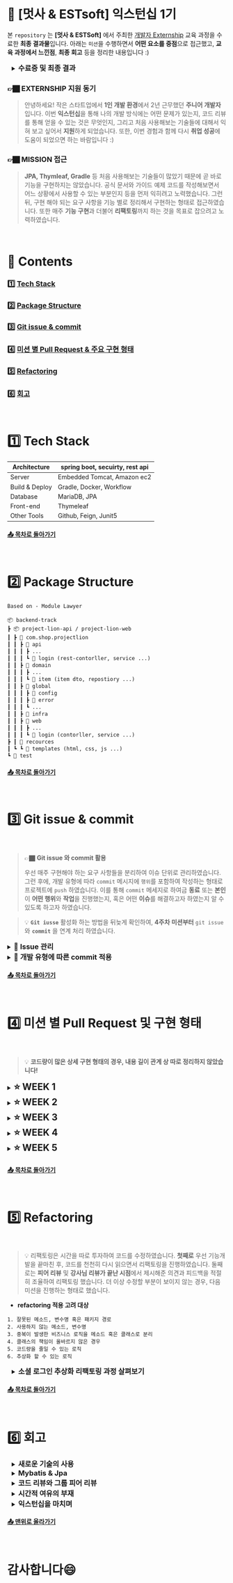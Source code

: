 # :bookmark: [멋사 & ESTsoft] 익스턴십 1기

본 `repository` 는 **[멋사 & ESTSoft]** 에서 주최한 [개발자 Externship](https://projectlion.io/courses/technology/estsoft#lecture-intro) 
교육 과정을 수료한 **최종 결과물**입니다. 아래는 `미션`을 수행하면서 **어떤 요소를 중점**으로 접근했고, **교육 과정에서 느낀점**, **최종 회고** 등을 정리한 내용입니다 :)

<details style="padding-left: 2%">
<summary><h3 style="display: inline">수료증 및 최종 결과</h3></summary>
<div markdown="1">

![Untitled](./images/8.png)
![Untitled](./images/9.png)
![Untitled](./images/10.png)

</div>
</details>

### 👉🏿 **EXTERNSHIP 지원 동기**

> 안녕하세요! 작은 스타트업에서 **1인 개발 환경**에서 2년 근무했던 **주니어 개발자**입니다. 이번 **익스턴십**을 통해 나의 개발 방식에는 어떤 문제가 있는지, 코드 리뷰를 통해 얻을 수 있는 것은 무엇인지, 그리고 처음 사용해보는 기술들에 대해서 익혀 보고 싶어서 **지원**하게 되었습니다. 또한, 이번 경험과 함께 다시 **취업 성공**에 도움이 되었으면 하는 바람입니다 :)

###  👉🏿 **MISSION 접근**

> **JPA, Thymleaf, Gradle** 등 처음 사용해보는 기술들이 많았기 때문에 곧 바로 기능을 구현하지는 않았습니다. 공식 문서와 가이드 예제 코드를 작성해보면서 어느 상황에서 사용할 수 있는 부분인지 등을 먼저 익히려고 노력했습니다. 그런 뒤, 구현 해야 되는 요구 사항을 기능 별로 정리해서 구현하는 형태로 접근하였습니다. 또한 매주 **기능 구현**과 더불어 **리팩토링**까지 하는 것을 목표로 잡으려고 노력하였습니다.

<br>

<p id="top">

# **📗 Contents**

</p>

### **1️⃣ [Tech Stack](#1%EF%B8%8F⃣tech-stack)**

### **2️⃣ [Package Structure](#2%EF%B8%8F⃣-package-structure)**

### **3️⃣ [Git issue & commit](#3%EF%B8%8F⃣-git-issue--commit)**

### **4️⃣ [미션 별 Pull Request & 주요 구현 형태](#4%EF%B8%8F⃣-미션-별-pull-request-및-구현-형태)**

### **5️⃣ [Refactoring](#5%EF%B8%8F⃣-refactoring)**

### **6️⃣ [회고](#6%EF%B8%8F⃣-회고-1)**

<br>

# ****1️⃣ Tech Stack****

| Architecture | spring boot, secuirty, rest api |
| --- | --- |
| Server | Embedded Tomcat, Amazon ec2 |
| Build & Deploy | Gradle, Docker, Workflow |
| Database | MariaDB, JPA |
| Front-end | Thymeleaf |
| Other Tools | Github, Feign, Junit5 |

#### [📤 목차로 돌아가기](#contents)

<br>

# 2️⃣ ****Package Structure****

```
Based on - Module Lawyer

📦 backend-track
┣ 📦 project-lion-api / project-lion-web
┃ ┣ 📂 com.shop.projectlion
┃ ┃ ┣ 📂 api
┃ ┃ ┃ ┣ ...
┃ ┃ ┃ ┗ 📂 login (rest-contorller, service ...)
┃ ┃ ┣ 📂 domain
┃ ┃ ┃ ┣ ...
┃ ┃ ┃ ┗ 📂 item (item dto, repostiory ...)
┃ ┃ ┣ 📂 global
┃ ┃ ┃ ┣ 📂 config
┃ ┃ ┃ ┣ 📂 error
┃ ┃ ┃ ┗ ...
┃ ┃ ┣ 📂 infra
┃ ┃ ┣ 📂 web
┃ ┃ ┃ ┣ ...
┃ ┃ ┃ ┗ 📂 login (contorller, service ...)
┣ ┃ 📂 recources
┃ ┗ ┗ 📂 templates (html, css, js ...)
┗ 📂 test
```

#### [📤 목차로 돌아가기](#contents)

<br>

# 3️⃣ Git issue & commit

<br>

> 👉🏿 **Git issue 와 commit 활용**
> 
> 우선 매주 구현해야 하는 요구 사항들을 분리하여 이슈 단위로 관리하였습니다. 그런 후에, 개발 유형에 따라 `commit` 메시지에 `행위`를 포함하여 작성하는 형태로 프로젝트에 `push` 하였습니다. 이를 통해 `commit` 메세지로 하여금 **동료** 또는 **본인**이 **어떤 행위**와 **작업**을 진행했는지, 혹은 어떤 **이슈**를 해결하고자 하였는지 알 수 있도록 하고자 하였습니다.

> 💡 **`Git iusse`** 활성화 하는 방법을 뒤늦게 확인하여, **4주차 미션부터** `git issue` 와 **`commit`** 을 연계 처리 하였습니다.

<details>
<summary><h3 style="display: inline">👥 Issue 관리</h3></summary>
<div markdown="1">

- 미션 구현 이전에 `기능 개발`과 `리팩토링` 이 두 분류의 이슈로 요구 사항에 대해 먼저 정리하고 진행하려고 하였습니다. 이를 통해 작업을 **세분화**해서 꼼꼼하게 처리하려고 노력했습니다.

![Untitled](./images/0.png)

![Untitled](./images/1.png)

</div>
</details>

<details>
<summary><h3 style="display: inline">👥 개발 유형에 따른 commit 적용</h3></summary>
<div markdown="1">

- **기능 개발 (feat)**

```
"feat: refresh token 을 이용한 access token 재발급 - close #7"
```

- `**버그` 혹은 `오류` 에 대한 수정 (fix)**

```
"fix: login api 매개 변수 오류로 인해 타입 롤백 처리"
```

- **코드 리팩토링 (refact)**

```
"refact: 중복이 발생하는 Token 검증 로직을 메소드로 분리 - close #10"
```

</div>
</details>

#### [📤 목차로 돌아가기](#contents)

<br>

# 4️⃣ 미션 별 Pull Request 및 구현 형태 

<br>

> 💡 **코드량이 많은 상세 구현 형태의 경우, 내용 길이 관계 상 따로 정리하지 않았습니다!**

<details>
<summary><h2 style="display: inline">⭐ WEEK 1</h2></summary>
<div markdown="1">

**✅ 프로젝트 초기 세팅**

**✅ 네비게이션바, 푸터, 쇼핑몰 공통 레이아웃**

**✅ 회원가입 / 로그인 / 로그아웃**

<details style="padding-left: 2%">
<summary><h3 style="display: inline">Pull Request</h3></summary>
<div markdown="1">

> 🔗 **[1주차 미션 제출 (임우철)](https://github.com/woo-cher/backend-track/pull/1)**
> ## 접근방법
> - 처음 사용해보는 기술들이 있어서 기술 별 document 과 배경 지식 파일을 보면서 구현했습니다
> - 기본으로 주어진 클래스들을 최대한 이용하려고 하였습니다
> - 기능 요구 사항 화면대로 구현하려고 했습니다
> ## 특이사항
>
> - 1주차 미션 중 접근하기 가장 접근하기 어려운 부분이 **secuirty** 였는데요. 배경지식 파일에 이 부분에 대한 정보가 부족하게 느껴져서 아쉬웠습니다.
> - 회원가입 관련 오류 메시지의 경우는 validation 을 통해 처리하라는 내용이 있었는데, login 관련 오류의 경우는 무엇으로 처리해야 하는 지에 대한 부분이 없어서 아쉬웠던 것 같아요.

- **강사님 코드 리뷰 의견**

![Untitled](./images/3.png)

</div>
</details>

> 👉🏿 **1주차 미션 접근 방식**
>
> 1주차에서는 **secuirty** 에서 기본으로 정의된 `UserDetails` 를 사용하지 않고, 내 서비스에서 구성한 `member` 엔터티를 커스텀해서 회원 로직에 적용하는데 중점을 두고 구현하였습니다.
>
> **레이아웃의 경우** jsp 파일에서 include 형태로 처리하는 방식이 thymleaf 에도 있을 것이라고 생각하였습니다.그래서 `dialect` 라는 오픈소스를 찾았고, 이를 통해 `thymeleaf` 공식 문서와 함께 레이아웃을 구성하였습니다.

### **📖 주요 구현 형태**

<details style="padding-left: 2%">
<summary><h3 style="display: inline">Front layout</h3></summary>
<div markdown="1">
- 헤더, 푸터 등을 조각(fragment) 으로 나누고 **[thymeleaf-layout-dialect](https://github.com/ultraq/thymeleaf-layout-dialect)** 라이브러리를 이용해 위 조각들을 모아서 구성

```html
<html lang="ko" ... xmlns:layout="http://www.ultraq.net.nz/thymeleaf/layout">
...
<body>
    <!-- header -->
    <header th:replace="/layout/fragments/header :: headerFragment"></header>

    <!-- content -->
    <div layout:fragment="content"></div>
		...
</body>
</html>
```
</div>
</details>

<details style="padding-left: 2%">
<summary><h3 style="display: inline">Spring Security</h3></summary>
<div markdown="1">

- UserDetail 를 서비스 내 `Member` 로 재정의

```java
public class UserDetailsImpl implements UserDetails {
		private final Member member;

		...

		@Override
    public Collection<? extends GrantedAuthority> getAuthorities() {
        Set<GrantedAuthority> roles = new HashSet<>();
        roles.add(new SimpleGrantedAuthority("ROLE_" + member.getRole().name()));
        return roles;
    }

		...
}
```

</div>
</details>

<details style="padding-left: 2%">
<summary><h3 style="display: inline">Validation</h3></summary>
<div markdown="1">

- 엔터티 필드 검사의 경우 `javax.validaton` 를 이용해 처리

```java
@Getter @Setter
public class MemberRegisterDto {

    @NotBlank(message = "이름은 필수 값입니다.")
    private String name;

    @NotBlank(message = "이메일은 필수 입력 값입니다.")
    @Email(message = "이메일 형식이 올바르지 않습니다.")
    private String email;

    @NotBlank(message = "비밀번호는 필수 입력 값입니다.")
    @Length(min = 8, max = 16, message = "비밀번호는 8자 이상, 16자 이하로 입력해주세요")
    private String password;
		
    ...
}
```

```html
<!-- (front) show error message -->
<span class=".." th:if="${#fields.hasErrors('name')}" th:errors="{name}"></span>
```

</div>
</details>

</div>
</details>

<details>
<summary><h2 style="display: inline">⭐ WEEK 2</h2></summary>
<div markdown="1">

✅ 인증 여부 / 권한에 따른 메뉴 노출 제어

✅ 상품 등록 / 조회 / 수정

<details style="padding-left: 2%">
<summary><h3 style="display: inline">Pull Request</h3></summary>
<div markdown="1">

> 🔗 **[2주차 미션 제출 (임우철)](https://github.com/woo-cher/backend-track/pull/2)**
>
> ## **미션 체크리스트**
>
> ✅ 로그인 시 ADMIN 권한을 가진 회원의 경우 네비게이션바에 “상품 등록” 메뉴 노출 (회원의 ROLE 이 ADMIN인 경우)
>
> ✅ 상품 등록
>
> ✅ 상품 조회 **(상품 수정 페이지)**
>
> ✅ 상품 업데이트 **(상품 수정 페이지)**
>
> ## 접근방법
>
> - JPA 를 처음 써보는데 관계 매핑 하는 것 부터 어려워서 애를 많이 먹었습니다. 그래서, doc 외 여러 자료들을 참고하면서 최대한 맞는 방향으로 설계하려고 노력하였습니다
> - 엔터티간 관계가 형성 되면서 불필요한 쿼리 로그가 많이 찍히는 것 같았습니다. 그래서, 처음에 기능을 만들면서 불필요한 쿼리를 실행하지 않도록 하는 방향으로 생각을 하려고 했습니다.
> - 상황에 맞는 cascade 정책을 적용해보려고 했습니다. 예) 상품 삭제 시 상품과 관련된 이미지 데이터가 모두 삭제 하기 위해 ~REMOVE 적용
> - 상황에 따라 엔터티 또는 Dto 를 사용해서 필요한 데이터만을 사용하려고 노력했습니다.
>
> ## 특이사항
>
> - 기술들을 충분히 실습하고 써보면서 미션에 적용하고 싶었는데 시간이 생각보다 여유롭지 않아서 제대로 적용하지 못한 것 같아 아쉽습니다
> - 연관 관계가 있는 엔터티를 save 할 때 영속성을 이용해서 코드를 줄이고 싶었는데 잘 사용하지 못해 아쉽습니다
> - CRUD 작접을 하다 보니까 Entity <--> Dto 로 서로 변환해야 하는 경우가 많이 있었습니다. 이 부분에서 메소드 네이밍이나 코드 리팩토링을 하지 못해서 가독성이 많이 부족한 것 같아 아쉽습니다.

- **강사님 코드 리뷰 의견**

![Untitled](./images/4.png)

</div>
</details>

> 👉🏿 **2주차 미션 접근 방식**
>
> 이번 과정에서 **`JPA`** 를 처음 사용해보는 것이었기 때문에 기본적인 관계 매핑부터 쿼리가 어떤 형태로 날라가는 것인지 등을 먼저 실습 해보았습니다.
>
> 후에 미션을 구현할 때에는 `최대한 작은 횟수 쿼리로 필요한 데이터만 모두 조회` 하는 방향과 `쿼리 조회 반환 타입을 DTO 로 바로 반환해서, 불필요한 컬럼은 조회하지 않는` 방향을 중점적으로 신경쓰면서 개발하려고 노력했습니다.

### **📖 주요 구현 형태**

<details style="padding-left: 2%">
<summary><h3 style="display: inline">Interface-Based Projections</h3></summary>
<div markdown="1">

- DTO 로 쿼리 결과를 매핑하여 필요한 컬럼만 조회

```java
// 엔터티로 조회가 필요한 경우, 메소드 재사용을 위해 제네릭 타입 사용
public interface DeliveryRepository extends JpaRepository<Delivery, Long> {
    <T> List<T> findAllByMemberId(long memberId, Class<T> clazz);
}

// use
public List<DeliveryDto> findAllDeliveryByMember(long id) {
    return deliveryRepository.findAllByMemberId(id, DeliveryDto.class);
}
```

</div>
</details>

<details style="padding-left: 2%">
<summary><h3 style="display: inline">Custom Validator</h3></summary>
<div markdown="1">

- 특수 필드 값 유효성 검사를 위해 Custom Validator 구현

```java
@Component
public class UpdateItemValidator implements Validator {

    @Override
    public boolean supports(Class<?> clazz) {
        ...
    }

    @Override
    public void validate(Object target, Errors errors) {
        ...
    }
}
```

</div>
</details>

</div>
</details>

<details>
<summary><h2 style="display: inline">⭐ WEEK 3</h2></summary>
<div markdown="1">

**✅ 메인 페이지 상품 조회 (Paging)**

**✅ 상품 상세 페이지 조회**

**✅ 주문 생성 / 조회 / 취소 구현하기**

<details style="padding-left: 2%">
<summary><h3 style="display: inline">Pull Request</h3></summary>
<div markdown="1">

> 🔗 **3[주차 미션 제출 (임우철)](https://github.com/woo-cher/backend-track/pull/3)**
>
> ## **미션 체크리스트**
>
> ✅ **메인 페이지 상품 조회 구현**
>
> ✅ **상품 상세 페이지 조회 구현**
>
> **✅ 주문 하기 구현**
>
> **[추가 과제]**
>
> **✅ 주문 이력 조회**
>
> **✅ 주문 취소**
>
> ## 접근방법
>
> - 필요한 몇 개의 컬럼 데이터만을 추출하기 위해서 주어진 DTO와 Repository 를 매핑하여 곧바로 사용할 수 있도록 신경 쓰면서 진행했습니다.
> - `Fetch Join` 을 사용해서 모든 컬럼을 조회하기 보다는 `Inner Join` 을 사용하여 필요한 컬럼만 조회하도록 쿼리를 구성했습니다
> - update 작업의 경우, 엔터티 영속성을 활용해서 만들어보려고 노력했습니다
>
> ## 특이사항
>
> - 일부 Controller 에서 ResponseEntity 형태로 리턴하고 있는데, 차후 이러한 형태가 많아지게 되면 해당 부분은 글로벌 핸들러로 리팩토링 할 예정입니다
> - 이미지가 불러와지지 않는 문제가 있었습니다. 단순한 문제였는데, 크롬 문제로 생각하고 이래 저래 시간을 많이 소비한 게 아쉽습니다.
> - 재고가 부족한 상황을 Front 에서 처리할 수 있었다는 걸 뒤늦게 보았습니다. 이걸 모르고 저는 서버 단에서 재고 컬럼 값을 조회해서 처리를 해버렸네요.. 아쉽습니다.
>
> ## ****궁금한 점****
>
> - 여러 관계 컬럼들을 조회할 때, 어떤 방향으로 접근해야 하는지 아직 감이 잘 오지 않습니다.. 기본 join 문법으로 필요 컬럼만을 조회하는 것이 옳은 방향인지 잘 모르겠습니다. JPA 가 참 어렵네요 ㅠ
> - 이번 주차에는 **`@query`** 를 많이 사용해서 직접 쿼리문을 작성하였는데, 쿼리가 길어짐에 따라 가독성 부분에서 많이 아쉬움이 느껴졌습니다. 이 부분에 대해서는 보통 어떻게 처리 하는 걸까요??

- **강사님 코드 리뷰 의견**

![Untitled](./images/5.png)

</div>
</details>
    
> 👉🏿 **3주차 미션 접근 방식**
>
> DTO 에 여러 연관 관계 엔터티 필드 데이터가 필요한 경우 **`fetct join`** 을 사용하려고 했습니다.
> 이 과정에서 불필요한 컬럼 데이터까지 가져오는 **(over fetching)** 현상을 발견하였습니다. 그래서, **`inner join`** 쿼리를 직접 작성하는 형태로 구현하여 필요한 컬럼 데이터만 추출하는데 중점을 두고 구현하려 노력하였습니다.

### **📖 주요 구현 형태**

<br>
<details style="padding-left: 2%">
<summary><h3 style="display: inline">Inner Join</h3></summary>
<div markdown="1">

- **반환 타입을 DTO 로 매핑**
- **`Inner join` 쿼리를 직접 작성하여 필요한 컬럼만 조회**

```java
// ItemRepository.java

@Query("SELECT new com.shop.projectlion.web.main.dto.MainItemDto(i.id, i.itemName, i.itemDetail, it.imageUrl, i.price) " +
        "FROM item i JOIN item_image it ON i.id = it.item.id " +
        "WHERE i.itemSellStatus = 'SELL' AND it.isRepImage = true " +
        "AND (i.itemName LIKE %:query% OR i.itemDetail LIKE %:query%)")
Page<MainItemDto> findAllBySearchQuery(@Param("query") String searchQuery, Pageable pageable);
```

</div>
</details>

<details style="padding-left: 2%">
<summary><h3 style="display: inline">Custom Exception</h3></summary>
<div markdown="1">

- **오류 메시지에 특정 `param` 값을 넣어서 예외를 던지기 위해 생성자를 아래와 같이 정의**

```java
@Getter
public class BusinessException extends RuntimeException {
    private final ErrorCode errorCode;

    ...

    public BusinessException(ErrorCode errorCode, String append) {
        super(errorCode.getMessage() + append);
        this.errorCode = errorCode;
    }
}
```

```java
// use
if (item.getStockNumber() < insertOrderDto.getCount()) {
    throw new BusinessException(ErrorCode.NOT_ENOUGH_STOCK_NUMBER, stockNumberErrorMessage(item.getStockNumber()));
}
```

</div>
</details>

<details style="padding-left: 2%">
<summary><h3 style="display: inline">Response Entity</h3></summary>
<div markdown="1">

- **비동기 API 요청 처리 중 오류 발생 시 응답 처리**

```java
@PostMapping("/order")
public @ResponseBody ResponseEntity saveOrder(...) {

    try {
        ...
        return ResponseEntity.ok().build();
    } catch (BusinessException e) {
        ...
        return ResponseEntity.status(e.getErrorCode()
                    .getStatus())
                    .body(e.getMessage());
    }
}
```

```jsx
$.ajax({
    ...
    success  : function(result, status){
        ...
    },

    error : function(jqXHR, status, error){
        if(...) {
            alert(jqXHR.responseText);
        }
    }
});
```

</div>
</details>

</div>
</details>

<details>
<summary><h2 style="display: inline">⭐ WEEK 4</h2></summary>
<div markdown="1">

**✅ Health Check API 구현**

**✅ 전역 에러 처리 구현**

**✅ 카카오 토큰 발급**

**✅ 소셜 로그인 및 회원가입, JWT 반환**

<details style="padding-left: 2%">
<summary><h3 style="display: inline">Pull Request</h3></summary>
<div markdown="1">

> 🔗 [4**주차 미션 제출 (임우철)**](https://github.com/woo-cher/backend-track/pull/12)
>
> ## **미션 체크리스트**
>
> ### **✅ 미션 1**
>
> - Health check api
>
> ### **✅ 미션 2**
>
> - 카카오 로그인으로 토큰을 획득
>
> ### **✅ 미션 3**
>
> - 발급 받은 카카오 access token을 이용하여 카카오 회원 정보를 불러와서 회원 가입 진행
> - 정상적으로 회원 가입 or 회원 가입 후 다시 로그인 시 access token, refresh token 반환
> - 회원 가입이 안된 회원이면 진행, 아니라면 refresh 토큰 및 만료 시간 갱신
>
> ### **✅ 미션 4**
>
> - jwt 리프레시 토큰으로 엑세스 토큰을 재발급
>
> ### **✅ 미션 5**
>
> - jwt 엑세스 토큰으로 로그아웃 요청
> - 로그아웃 성공 시, 해당 회원의 리프레시 토큰을 만료 처리
>
> ## 접근방법
>
> - api 서버를 별도로 두고 소셜 로그인과 jwt 토큰 인증 방식을 직접 구현해본 적은 없어서 이해하는데 시간이 많이 걸렸습니다. 그래서 이러한 형태로 구현하는 것이 맞는 방향인지 감이 잘 오질 않았습니다
> - **Feign Client** 를 써보면서 외부 api 호출에 대한 편의성을 느낄 수 있었습니다. 그리고, api 요청에 필요한 파라미터가 많은 경우 dto 등의 객체 필드를 매핑해서 요청 파라미터에 전달될 수 있게 하려고 하였습니다.
> - 처음에는 `kakao` 소셜 로그인에 종속 된 체로, 로그인 프로세스를 구현한 뒤 차후 `Naver`, `Kakao` 등의 소셜 로그인을 같이 사용할 수 있도록 리팩토링 했습니다.
> - secuirty 를 얹으면, 많이 복잡해질 것 같아서 사용하지 않았습니다.
>
> ## 특이사항
>
> - 전 주차의 pull req 와 merge 후, 리팩토링 누락된 부분이 있어서 이번 주차에 함께 포함되어 버린 점 양해 부탁드립니다 ☹️
> - `Header` 토큰 값 존재 여부 판단의 경우 `Interceptor` 를 구현하려 했으나, 차 주 미션에 포함 되어 있다고 하셔서 우선 `GlobalHandler` 에 구현하였습니다.

- **강사님 코드 리뷰 의견**

![Untitled](./images/6.png)

</div>
</details>

> 👉🏿 **4주차 미션 접근 방식**
>
> - **`소셜로그인`**, **`jwt token`** 을 직접 구현해본 적이 없어서 개념을 먼저 이해하려고 하였습니다.
>
> - 요구 사항에는 **`카카오`** 밖에 없었지만, **`네이버`**, **`구글`** 등의 다른 소셜 객체에 대한 부분도 염두하고 소셜 로그인에 **`추상화`** 개념을 적용하는데 까지 목표를 잡았습니다
>
> - **`Feign client`** 로 api 요청 시, **dynamic url** 을 적용하여 하나의 **`client interface`** 로 모든 api 요청을 처리하려고 했습니다.

### **📖 주요 구현 형태**

<details style="padding-left: 2%">
<summary><h3 style="display: inline">Social 로직 추상화</h3></summary>
<div markdown="1">

- **Social 로직의 공통 행위를 아래와 같이 추상화**

```java
public interface SocialLoginClient {
    SocialTokenResponseDto getSocialTokenByAuth(SocialTokenReqDto socialTokenReqDto);
    SocialMemberInfo getSocialMemberInfoByToken(URI baseUrl, String socialAccessToken);
}
```

```java
public interface SocialMemberInfo {
    String getSocialName();
    String getSocialEmail();
}
```

- **Factory 패턴을 이용하여, 추상화 객체에 실제 행동 객체를 주입**

```java
public class SocialApiClientFactory {

    private final KakaoLoginFeignClient kakaoLoginFeignClient;

    public SocialLoginClient getSocialLoginClient(MemberType memberType) {
        
        return switch (memberType) {
            case KAKAO -> kakaoLoginFeignClient;
            case NAVER, GOOGLE, GENERAL -> null;
        };
    }

}
```

```java
**// use**
public class SocialLoginService {

    private final SocialApiClientFactory apiClientFactory;

    public SocialTokenResponseDto getSocialToken(MemberType memberType, SocialTokenReqDto socialTokenRequestDto) {
        SocialLoginClient client = apiClientFactory.getSocialLoginClient(memberType);
        return client.getSocialTokenByAuth(socialTokenRequestDto);
    }

    ...
}
```

</div>
</details>

<details style="padding-left: 2%">
<summary><h3 style="display: inline">Feign Client 요청 파라미터가 많은 경우 처리</h3></summary>
<div markdown="1">

- SpringQueryMap 을 이용하여, 파라미터를 DTO 객체로 요청

```java
@FeignClient(url = "..", name = "..")
public interface SomeClient {

    @PostMapping(value = "..", headers = "..")
    SomeDto getSomething(**@SpringQueryMap** ReqDto reqDto);

}
```

</div>
</details>

<details style="padding-left: 2%">
<summary><h3 style="display: inline">Feign Dynamic url</h3></summary>
<div markdown="1">

- **동일 소셜 api 내에서 url host 가 다른 경우 dynamic url 처리**

```java
@FeignClient(url = "..", name = "..")
public interface FooClient {

    // Api Client dynamic url -> "baseUrl/bar"
    @PostMapping(value = "/bar")
    SomeFooDto getSomething(URI baseUrl, String param);
}
```

</div>
</details>

</div>
</details>

<details>
<summary><h2 style="display: inline">⭐ WEEK 5</h2></summary>
<div markdown="1">

**✅ 상품 등록 / 조회 / 수정 API 구현**

**✅ 상품 수정 테스트 코드 작성**

**✅ Swagger 를 이용한 API 문서화**

**✅ 자동 배포 설정 (CI/CD)**

<details style="padding-left: 2%">
<summary><h3 style="display: inline">Pull Request</h3></summary>
<div markdown="1">

> 🔗 [**5주차 미션 제출 (임우철)**](https://github.com/woo-cher/backend-track/pull/21)
>
> ## **미션 체크리스트**
>
> **✅ 미션 1 : 인증 인터셉터**
>
> **✅ 미션 2 : 인가 인터셉터**
>
> **✅ 미션 3 : 상품 조회 API 구현**
>
> **✅ 미션 4 : 상품 업데이트 API 구현**
>
> **✅ 미션 5 : 상품 수정 테스트 코드 작성**
>
> **✅ 미션 6 : swagger 상품 수정 API 문서화**
>
> **✅ 미션 7 : CI/CD**
>
> ## 접근방법
>
> - docker, workflow 등 처음 사용해보는 부분이 많아서 주어진 배경 지식을 최대한 숙지하고 사용하려 했습니다.
> - 배포를 실습 하는 과정에서 여러 오류 들을 만나서, 이를 해결하기 위해 여러 케이스를 찾아보고 해결하려고 했습니다.
> - 상품 조회의 경우, 여러 엔터티들과 연관 관계를 가지고 있기 때문에, `fetch join` 을 활용하였습니다.
> - 테스트 코드를 통해 기능적 검증 뿐만 아니라, 예외 상황에 대한 검증 케이스도 생각해보고 코드를 작성하려고 노력했습니다. 그리고, Mock 객체를 이용한 테스트 코드를 다른 영역에서도 활용해보기 위해 Interceptor 테스트 코드를 작성해보았습니다.
>
> ## 특이사항
>
> - 미션에서 구현해야 하는 부분을 먼저 구현하고 추가적으로 다른 API 문서화 및 테스트 코드를 신경 쓰고 싶었습니다. 하지만, CI/CD 를 이용한 배포를 하는 과정에서 여러 오류를 겪어 시간을 많이 소비하게 되어 아쉽습니다.
> - 깃에 올리지 않는 설정 파일인 `env.properties` 를 배포 시에 찾지 못해서 ec2 서버가 가동되지 않았습니다. 이 부분을 해결하기 위해서, 여러 모로 찾아보았지만 실패하였습니다. 결국 답안을 찾지 못해서 해당 파일을 git 에 업로드 하게 되었습니다.
> - 마무리 하고 코드 리팩토링에 시간을 많이 투자 못해서 아쉽네요 :(
>
> ## ****궁금한 점****
>
> • 저는 여태껏 민감한 정보를 숨기기 위해 로컬에서 따로 관리하는 형태로 `env.properties` 파일을 두었었는데요. 그리고 이는 `.gitignore` 처리된 파일입니다. 배포를 하면 해당 파일을 찾지 못해 서버가 가동이 되지 않는데요. 해당 `env.properties` 를 빌드 시 추가해줄 수 있는 방법이 있을까요??

- **강사님 코드 리뷰 의견**

![Untitled](./images/7.png)

</div>
</details>

> 👉🏿 **5주차 미션 접근 방식**
>
> 이번 미션을 보고 제일 관심이 갔던 부분은 `**테스트 코드**`입니다. **여태 테스트 코드를 혼자 짜왔었고** 누군가에게 **`피드백`**을 받아 본 적이 없었기 때문에 더욱 그랬던 것 같습니다. 그렇기에, 기본 요구 사항의 테스트 코드와 더불어 **인터셉터 영역까지 테스트 코드를 한번 작성해보는데 중점**을 두고 미션을 진행하였습니다.
>
> 또한, CI/CD 자동화의 경우 내용이 많았기 때문에 (docker, workflow.. ) 단계별로 천천히 진행해보면서 배포까지 우선 성공하는데 목표를 두었습니다.

### **📖 주요 구현 형태**

<details style="padding-left: 2%">
<summary><h3 style="display: inline">TEST CODE</h3></summary>
<div markdown="1">

- **Spring 을 띄우지 않고 Mocking 을 활용**

```java
// Controller test 예제
public class AdminItemControllerTest {

    @InjectMocks
    AdminItemController adminItemController;

    @Mock
    AdminItemService adminItemService;
	
    @BeforeEach
    void setup() {
            ...
    }

    @Test
    @DisplayName("상품 조회 API Test")
    void readHandle() throws Exception {
        ReadItemDto mockDto = ReadItemDto.builder().build();

        // given
        given(adminItemService.findItemById(anyLong())).willReturn(mockDto);

        // when
        ResultActions result = mockMvc
                                .perform(get("/api/admin/items/{itemId}", anyLong());

        // then
        result.andExpect(content().json(objectMapper.writeValueAsString(mockDto)));
    }
}
```

- **`Controller`** 계층 테스트 시 **요청**, **응답** **`body`** 를 아래와 같이 비교

```java
@Test
void test() {
    ResultActions result = mockMvc.perform(patch(...).content(jsonData));
    result.andExpect(content().json(jsonData)));
}
```

- **특정 예외 상황을 발생 시켜서 예외가 발생하는 지 검증**

```java
@Test
void test() {
    mockMvc.perform(patch(...)
                .content(jsonData))
                .andExpect(r -> assertTrue(r.getResolvedException() instanceof MyException))
                .andExpect(r -> assertEquals(r.getResolvedException().getMessage(), MyMessage))
}
```

- **테스트 그룹화**

```java
class 인터셉터 테스트 {
    
    @Nested
    class 인가 테스트 그룹 {
        ...
    }

    @Nested
    class 인증 테스트 그룹 {
        ...
    }
    
}
```

</div>
</details>

<details style="padding-left: 2%">
<summary><h3 style="display: inline">Authorization Intercetor</h3></summary>
<div markdown="1">

- **`인증 인터셉터`** 검증 과정

> 1. `Authorization` 값이 헤더에 존재하는가?
> 2. 해당 값에서 `Bearer ` 패턴을 찾을 수 있는가?
> 3. 토큰이 유효한가?
> 4. 토큰 유형이 `Access` 인가?
> 5. 토큰이 만료 되었는가?

- **`인터셉터`** 코드 예시

```java
@Test
@DisplayName("Authorization 값에 `Bearer ` 패턴이 없을 때")
void EmptyBearerString() {
    // empty `Bearer ` in header
    given(httpServletRequest.getHeader(HttpHeaders.AUTHORIZATION)).willReturn(mockAccessToken);

    Throwable throwable = catchThrowable(() ->
            authenticationInterceptor.preHandle(httpServletRequest, httpServletResponse, any(Object.class)));

    assertEquals(throwable.getMessage(), ErrorCode.NOT_VALID_BEARER_GRANT_TYPE.getMessage());
    assertTrue(throwable instanceof NotValidTokenException);

    // empty space like `Bearerabce`
    given(httpServletRequest.getHeader(HttpHeaders.AUTHORIZATION)).willReturn("Bearer" + mockAccessToken);

    throwable = catchThrowable(() ->
            authenticationInterceptor.preHandle(httpServletRequest, httpServletResponse, any(Object.class)));

    assertEquals(throwable.getMessage(), ErrorCode.NOT_VALID_BEARER_GRANT_TYPE.getMessage());
    assertTrue(throwable instanceof NotValidTokenException);
}
```

</div>
</details>

</div>
</details>

#### [📤 목차로 돌아가기](#contents)

<br>

# 5️⃣ Refactoring

<br>

> 💡 리팩토링은 시간을 따로 투자하여 코드를 수정하였습니다. **첫째로** 우선 기능개발을 끝마친 후, 코드를 천천히 다시 읽으면서 리팩토링을 진행하였습니다. 둘째로는 **피어 리뷰** 및 **강사님 리뷰가 끝난 시점**에서 제시해준 의견과 피드백을 적절히 조율하여 리팩토링 했습니다. 더 이상 수정할 부분이 보이지 않는 경우, 다음 미션을 진행하는 형태로 했습니다.

- **refactoring 적용 고려 대상**

```
1. 잘못된 메소드, 변수명 혹은 패키지 경로
2. 사용하지 않는 메소드, 변수명
3. 중복이 발생한 비즈니스 로직을 메소드 혹은 클래스로 분리
4. 클래스의 책임이 올바르지 않은 경우
5. 코드량을 줄일 수 있는 로직
6. 추상화 할 수 있는 로직
```

<details style="padding-left: 2%">
<summary><h3 style="display: inline">소셜 로그인 추상화 리팩토링 과정 살펴보기</h3></summary>
<div markdown="1">

> 1️⃣ 미션에는 **`카카오`** 소셜 로그인을 구현해야 했습니다. 이에 따라, **우선** `카카오` 토큰을 획득하고, 사용자 정보를 받아와 로그인하는 기능을 먼저 개발하였습니다.

- **로그인 서비스 (현재 Kakao 라는 소셜 미디어에 종속되어 있음)**

<p id="original-code">

```java
@Service
public class LoginService {

    ...
    
    private final KakaoLoginFeignClient kakaoLoginFeignClient;

    @Transactional
    public TokenDto loginProcess(String memberType, String kakaoAccessToken) throws URISyntaxException {

        URI kApiUri = new URI(KakaoEndpoints.KAPI);
        KakaoUserInfo* kakaoUserInfo = kakaoLoginFeignClient.getKakaoUserByToken(kApiUri, kakaoAccessToken);

        String email = kakaoUserInfo.getKakaoAccount().getEmail();
        Optional<Member> dbMember = memberRepository.findByMemberTypeAndEmail(MemberType.create(memberType), email);

        TokenDto tokenDto = tokenManager.createTokenDto(email, Role.USER);

        ...

        return tokenDto;
    }
}
```
</p>

#### [📤 **리팩토링 코드 바로가기**](#newCode)

<br>

> 2️⃣ 그런 뒤, 타 소셜 미디어인 `Naver`, `Google` 이 추가 될 수도 있다는 부분을 생각하여 공통 행위를 정리하고 추상화 인터페이스를 추가하였습니다.

- **공통**으로 묶을 수 있는 영역을 아래와 같이 정리

> 1. **소셜 토큰**을 획득하는 행위, **사용자 정보**를 가져오는 행위
> 2. 소셜 객체와 Feign clint 객체는 **KAKAO, NAVER, GOOGLE** 로 분류 된다.
> 3. 각 소셜 api 에서 사용자 정보 값으로 **email** 과 **name** 을 가져온다

- **공통 행위 추상화 인터페이스** 추가

```java
public interface SocialLoginClient {

    SocialTokenResponseDto getSocialTokenByAuth(SocialTokenReqDto socialTokenReqDto);
    SocialMemberInfo getSocialMemberInfoByToken(URI baseUrl, String socialAccessToken);

}

public interface SocialMemberInfo {

    String getSocialName();
    String getSocialEmail();

}
```

> 3️⃣ 그리고 각 소셜 객체가 추상 인터페이스를 상속 받도록 하였습니다.

- 추상화 상속

```java
@FeignClient(...)
public interface KakaoLoginFeignClient extends SocialLoginClient {

    @PostMapping(value = "..", consumes = ...)
    SocialTokenResponseDto*** getSocialTokenByAuth(@SpringQueryMap SocialTokenReqDto socialTokenReqDto);

    @PostMapping(value = "..", consumes = ...)
    KakaoUserInfo getSocialMemberInfoByToken(...) String socialAccessToken);

}
```

```java
public class KakaoUserInfo implements SocialMemberInfo {
    ...

    @Override
    public String getSocialName() {
        ...
    }

    @Override
    public String getSocialEmail() {
        ...
    }
}
```

> 4️⃣ 다음으로 팩토리를 만들어, 소셜 타입 **(kakao, naver .. )** 등에 따라 실 행동 객체를 생성해주는 책임을 지도록 하였습니다.

- 소셜 `api client` 팩토리

```java
public class SocialApiClientFactory {

    private final KakaoLoginFeignClient kakaoLoginFeignClient;

    public SocialLoginClient getSocialLoginClient(MemberType memberType) {
        
        return switch (memberType) {
            case KAKAO -> kakaoLoginFeignClient;
            case NAVER, GOOGLE, GENERAL -> null;
        };
    }

}
```

> 5️⃣ 이제, 만들어 둔 재료들을 **소셜 서비스** 로이어에 모아서 추상화 개념으로 로직을 만들어주었습니다.

- **SocialLoginService** ( 더 이상 kakao 에 종속 되지 않음 )

```java
public class SocialLoginService {

    private final SocialApiClientFactory apiClientFactory;
    private final SocialApiEndPointFactory apiEndPointFactory;

    public SocialTokenResponseDto getSocialToken(MemberType memberType, SocialTokenReqDto socialTokenRequestDto) {
        SocialLoginClient client = apiClientFactory.getSocialLoginClient(memberType);
        return client.getSocialTokenByAuth(socialTokenRequestDto);
    }

    public SocialMemberInfo getSocialMemberInfo(MemberType memberType, String socialAccessToken) throws URISyntaxException {
        SocialLoginClient socialLoginClient = apiClientFactory.getSocialLoginClient(memberType);

        URI apiHost = apiEndPointFactory.getMemberInfoApiEndPoint(memberType);
        return socialLoginClient.getSocialMemberInfoByToken(apiHost, socialAccessToken);
    }
}
```

> 6️⃣ [**처음 보여드린 코드**](#original-code) 아래와 같이 **`리팩토링`** 되었습니다.
>
> - 소셜 멤버 정보는 `socialLoginService` 가 지도록 했다
> - 소셜 로직이 분리되어 가독성이 올라갔다
> - `LoginService` 는 위의 정보로 로그인 처리 책임만 지면 된다
> - 소셜 타입에 따라 `Kakao`, `Naver`, `Google` 모두 로그인 처리를 할 수 있다. **(추상화)**

<p id="newCode">

```java
public class LoginService {

    private final TokenManager tokenManager;
    private final MemberRepository memberRepository;
    private final SocialLoginService socialLoginService;

    @Transactional
    public TokenDto doSocialLogin(MemberType memberType, String socialAccessToken) throws URISyntaxException {

        SocialMemberInfo socialMemberInfo = socialLoginService.getSocialMemberInfo(memberType, socialAccessToken);
        String email = socialMemberInfo.getSocialEmail();

        Optional<Member> dbMember = memberRepository.findByMemberTypeAndEmail(memberType, email);

        ...
    }
}
```

</p>

#### [📤 처음 코드로 돌아가기](#original-code)

</div>
</details>

#### [📤 목차로 돌아가기](#contents)

<br>

# 6️⃣ 회고

<details style="padding-left: 2%">
<summary><h3 style="display: inline">새로운 기술의 사용</h3></summary>
<div markdown="1">

> 💡 미션에서 **기술**과 **라이브러리( jpa, thymeleaf, security, jwt, social-token … )** 들이 저에게는 모두 생소한 것들이었습니다. 그래서 매주 미션을 받아도 곧바로 구현할 수가 없었습니다. 그래도, 항상 미션 전에 실습 해보고, 상황 별로 어떤 부분을 적용할 수 있는지 먼저 학습한 뒤에 천천히 요구 사항들을 하나씩 구현했습니다.
> 
> 강사님께 구현하는 형태가 옳은 방향인지 여쭤보기도 하고, 구현하는 방법이 여러가지로 나뉠 때 실무에서는 보통 어떤 방향으로 구현하는지도 물어보곤 하였습니다. 결국 모든 미션 요구사항을 구현해냈고, 열심히 달려온 제 자신이 뿌듯했습니다.
> 
> 무엇이든 **처음 접해본 기술을 가지고 무언가를 만들었을 때면 기분이 정말 좋은 것 같습니다**. 동시에, 다룰 수 있는 기술과 영역이 확장된 걸 느낄 때 게임 캐릭터처럼 레벨이 오른 것 같아 정말 뿌듯합니다!

</div>
</details>

<details style="padding-left: 2%">
<summary><h3 style="display: inline">Mybatis & Jpa</h3></summary>
<div markdown="1">

> 💡 저는 ORM f/w 로 **mybatis** 기술을 사용해왔습니다. 이는 쿼리 작성, 테이블 생성 등 모든 것을 수작업으로 해주어야 하는 반면, `**jpa**` 는`**Entity`** 를 정의하면, 이에 따라 **테이블 생성** 뿐 아니라, **관계 매핑**까지 해준다는 것이 너무 편리했습니다. 또한, 수정 쿼리를 따로 작성하지 않고 **영속성 컨텍스트에 존재하는 엔터티 객체 값을 수정만 해주면 상태 변화를 감지**하여 값을 갱신 해주는 게 너무 편리했습니다!
>
> 평소에 `**jpa`** 를 한번 사용해보자는 마음을 가지고 있었는데, 이번에 jpa 를 다룬 경험을 하게 되어서 너무 좋았습니다!


</div>
</details>

<details style="padding-left: 2%">
<summary><h3 style="display: inline">코드 리뷰와 그룹 피어 리뷰</h3></summary>
<div markdown="1">

> 💡 저의 코드를 누군가에게 **코드 리뷰**를 받는 일이 이번이 처음이었습니다. 남의 코드를 읽으면서 색다른 방법으로 개발한 부분도 알 수 있었고, 작성할 때는 보이지 않았던 요소들을 팀원들이 찾아주기도 하며, 코드 의견을 제시해주는 부분들이 저에게는 너무 좋은 경험이었습니다. 이 경험을 통해서, 코딩 퀄리티가 발전했다는 느낌을 받을 수 있었습니다!!

</div>
</details>

<details style="padding-left: 2%">
<summary><h3 style="display: inline">시간적 여유의 부재</h3></summary>
<div markdown="1">

> 💡 이번 익스턴십에서 새로운 기술을 사용하기 전에 목표로 한 것이 있습니다.  최소한 `**기술에 대한 기본 구조와 어떤 원리로 작동하는지 알고 사용하자**` 가 목표였습니다. 하지만, **시간적으로 생각보다 여유롭지 않아**서 상세하게 들여다보지 못한 체 사용하게 되더라구요. 이러한 부분이 정말 아쉬움으로 남는 것 같습니다.</div>

</details>

<details style="padding-left: 2%">
<summary><h3 style="display: inline">익스턴십을 마치며</h3></summary>
<div markdown="1">

> 💡 평소에 저는 아래와 같은 **의문**들을 가지고 있었습니다. 인터넷에서 쉽게 찾아 볼 수 있는 개념들은 의문을 해소 해줄 만큼 와 닿지 않았습니다.
> - 실무에서 `security` 는 어떻게 사용할까?
> - 내가 짜오던 테스트 코드는 올바른 코드였을까?
> - 실무에서 `back-end`예외 처리는 어떤 식으로 하는 걸까?
> - jwt 토큰을 실제로 백, 프론트 각각 어떻게 구현할까?
> - 소셜 로그인을 하면 뭐가 좋은 걸까?
> - 실무에선 패키지 구조를 어떻게 짤까?
> - Mybatis 가 아닌 JPA 를 사용하면 뭐가 좋을까?**
>
> **하지만** 이번 익스턴십을 통해 직접 사용해보면서 대부분 방향을 찾은 느낌이 들었습니다!! 무엇보다 앞으로 내가 어떤 기술을 이용해 개발을 하고 싶은지 알 수 있었기에 뜻 깊은 경험이었고, 늦은 시간에도 항상 답변 해주신 **변구훈** 강사님께 감사 인사를 드리고 싶습니다 **:)**

</div>
</details>

#### [📤 맨위로 올라가기](#top)

<br>

<h1>감사합니다😄</h1> 
